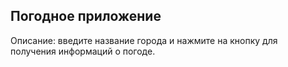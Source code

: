 ## Погодное приложение

Описание: введите название города и нажмите на кнопку для получения информаций о погоде.